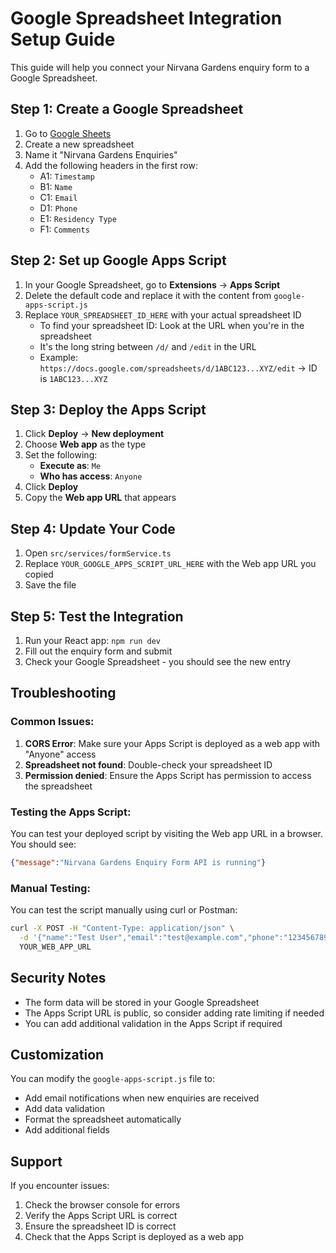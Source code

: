 # Google Spreadsheet Integration Setup Guide

This guide will help you connect your Nirvana Gardens enquiry form to a Google Spreadsheet.

## Step 1: Create a Google Spreadsheet

1. Go to [Google Sheets](https://sheets.google.com)
2. Create a new spreadsheet
3. Name it "Nirvana Gardens Enquiries"
4. Add the following headers in the first row:
   - A1: `Timestamp`
   - B1: `Name`
   - C1: `Email`
   - D1: `Phone`
   - E1: `Residency Type`
   - F1: `Comments`

## Step 2: Set up Google Apps Script

1. In your Google Spreadsheet, go to **Extensions** → **Apps Script**
2. Delete the default code and replace it with the content from `google-apps-script.js`
3. Replace `YOUR_SPREADSHEET_ID_HERE` with your actual spreadsheet ID
   - To find your spreadsheet ID: Look at the URL when you're in the spreadsheet
   - It's the long string between `/d/` and `/edit` in the URL
   - Example: `https://docs.google.com/spreadsheets/d/1ABC123...XYZ/edit` → ID is `1ABC123...XYZ`

## Step 3: Deploy the Apps Script

1. Click **Deploy** → **New deployment**
2. Choose **Web app** as the type
3. Set the following:
   - **Execute as**: `Me`
   - **Who has access**: `Anyone`
4. Click **Deploy**
5. Copy the **Web app URL** that appears

## Step 4: Update Your Code

1. Open `src/services/formService.ts`
2. Replace `YOUR_GOOGLE_APPS_SCRIPT_URL_HERE` with the Web app URL you copied
3. Save the file

## Step 5: Test the Integration

1. Run your React app: `npm run dev`
2. Fill out the enquiry form and submit
3. Check your Google Spreadsheet - you should see the new entry

## Troubleshooting

### Common Issues:

1. **CORS Error**: Make sure your Apps Script is deployed as a web app with "Anyone" access
2. **Spreadsheet not found**: Double-check your spreadsheet ID
3. **Permission denied**: Ensure the Apps Script has permission to access the spreadsheet

### Testing the Apps Script:

You can test your deployed script by visiting the Web app URL in a browser. You should see:
```json
{"message":"Nirvana Gardens Enquiry Form API is running"}
```

### Manual Testing:

You can test the script manually using curl or Postman:
```bash
curl -X POST -H "Content-Type: application/json" \
  -d '{"name":"Test User","email":"test@example.com","phone":"1234567890","residencyType":"2 BHK","comments":"Test message"}' \
  YOUR_WEB_APP_URL
```

## Security Notes

- The form data will be stored in your Google Spreadsheet
- The Apps Script URL is public, so consider adding rate limiting if needed
- You can add additional validation in the Apps Script if required

## Customization

You can modify the `google-apps-script.js` file to:
- Add email notifications when new enquiries are received
- Add data validation
- Format the spreadsheet automatically
- Add additional fields

## Support

If you encounter issues:
1. Check the browser console for errors
2. Verify the Apps Script URL is correct
3. Ensure the spreadsheet ID is correct
4. Check that the Apps Script is deployed as a web app 